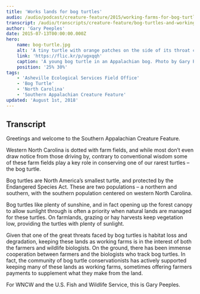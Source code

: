 ```yaml
---
title: 'Works lands for bog turtles'
audio: /audio/podcast/creature-feature/2015/working-farms-for-bog-turtles.mp3
transcript: /audio/transcripts/creature-feature/bog-turtles-and-working-lands.pdf
author: 'Gary Peeples'
date: 2015-07-13T00:00:00.000Z
hero:
    name: bog-turtle.jpg
    alt: 'A tiny turtle with orange patches on the side of its throat crawls through the grass'
    link: 'https://flic.kr/p/ugxqqh'
    caption: 'A young bog turtle in an Appalachian bog. Photo by Gary Peeples, USFWS.'
    position: '25% 30%'
tags:
    - 'Asheville Ecological Services Field Office'
    - 'Bog Turtle'
    - 'North Carolina'
    - 'Southern Appalachian Creature Feature'
updated: 'August 1st, 2018'
---
```


## Transcript

Greetings and welcome to the Southern Appalachian Creature Feature.

Western North Carolina is dotted with farm fields, and while most don’t even draw notice from those driving by, contrary to conventional wisdom some of these farm fields play a key role in conserving one of our rarest turtles – the bog turtle.

Bog turtles are North America’s smallest turtle, and protected by the Endangered Species Act. These are two populations – a northern and southern, with the southern population centered on western North Carolina.

Bog turtles like plenty of sunshine, and in fact opening up the forest canopy to allow sunlight through is often a priority when natural lands are managed for these turtles. On farmlands, grazing or hay harvests keep vegetation low, providing the turtles with plenty of sunlight.

Given that one of the great threats faced by bog turtles is habitat loss and degradation, keeping these lands as working farms is in the interest of both the farmers and wildlife biologists. On the ground, there has been immense cooperation between farmers and the biologists who track bog turtles. In fact, the community of bog turtle conservationists has actively supported keeping many of these lands as working farms, sometimes offering farmers payments to supplement what they make from the land.

For WNCW and the U.S. Fish and Wildlife Service, this is Gary Peeples.